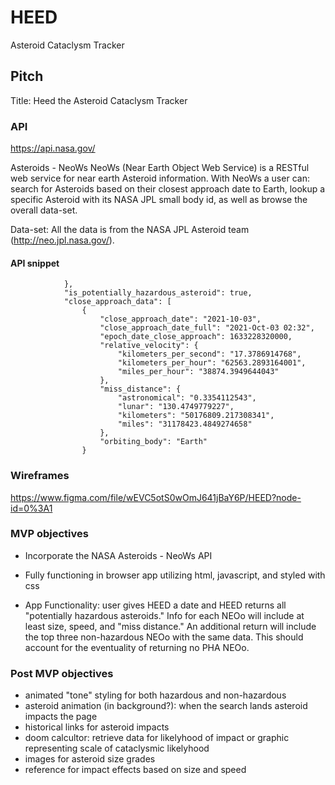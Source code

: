 # HEED
Asteroid Cataclysm Tracker


## Pitch
Title: Heed the Asteroid Cataclysm Tracker


### API
<https://api.nasa.gov/>

Asteroids - NeoWs
NeoWs (Near Earth Object Web Service) is a RESTful web service for near earth Asteroid information. With NeoWs a user can: search for Asteroids based on their closest approach date to Earth, lookup a specific Asteroid with its NASA JPL small body id, as well as browse the overall data-set.

Data-set: All the data is from the NASA JPL Asteroid team (http://neo.jpl.nasa.gov/).

#### API snippet

                },
                "is_potentially_hazardous_asteroid": true,
                "close_approach_data": [
                    {
                        "close_approach_date": "2021-10-03",
                        "close_approach_date_full": "2021-Oct-03 02:32",
                        "epoch_date_close_approach": 1633228320000,
                        "relative_velocity": {
                            "kilometers_per_second": "17.3786914768",
                            "kilometers_per_hour": "62563.2893164001",
                            "miles_per_hour": "38874.3949644043"
                        },
                        "miss_distance": {
                            "astronomical": "0.3354112543",
                            "lunar": "130.4749779227",
                            "kilometers": "50176809.217308341",
                            "miles": "31178423.4849274658"
                        },
                        "orbiting_body": "Earth"
                    }

### Wireframes
<https://www.figma.com/file/wEVC5otS0wOmJ641jBaY6P/HEED?node-id=0%3A1>



### MVP objectives

- Incorporate the NASA Asteroids - NeoWs API

- Fully functioning in browser app utilizing html, javascript, and styled with css

- App Functionality: user gives HEED a date and HEED returns all "potentially hazardous asteroids." Info for each NEOo will include at least size, speed, and "miss distance." An additional return will include the top three non-hazardous NEOo with the same data. This should account for the eventuality of returning no PHA NEOo.

### Post MVP objectives

- animated "tone" styling for both hazardous and non-hazardous
- asteroid animation (in background?): when the search lands asteroid impacts the page
- historical links for asteroid impacts
- doom calcultor: retrieve data for likelyhood of impact or graphic representing scale of cataclysmic likelyhood
- images for asteroid size grades
- reference for impact effects based on size and speed
